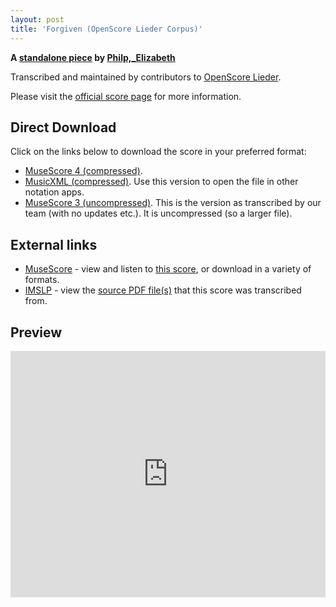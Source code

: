 ```yaml
---
layout: post
title: 'Forgiven (OpenScore Lieder Corpus)'
---
```


__A [standalone piece](https://fourscoreandmore.org/openscore/lieder/Philp,_Elizabeth/_/) by [Philp,_Elizabeth](https://fourscoreandmore.org/openscore/lieder/Philp,_Elizabeth)__

Transcribed and maintained by contributors to [OpenScore Lieder].

Please visit the [official score page] for more information.

[official score page]: https://musescore.com/openscore-lieder-corpus/scores/6606089
[OpenScore Lieder]: https://musescore.com/openscore-lieder-corpus

## Direct Download

Click on the links below to download the score in your preferred format:
- [MuseScore 4 (compressed)](https://github.com/openscore/lieder/blob/main/scores/Philp,_Elizabeth/_/Forgiven/lc6606089.mscz?raw=true).
- [MusicXML (compressed)](https://github.com/openscore/lieder/blob/main/scores/Philp,_Elizabeth/_/Forgiven/lc6606089.mxl?raw=true). Use this version to open the file in other notation apps.
- [MuseScore 3 (uncompressed)](https://github.com/openscore/lieder/blob/main/scores/Philp,_Elizabeth/_/Forgiven/lc6606089.mscx?raw=true). This is the version as transcribed by our team (with no updates etc.). It is uncompressed (so a larger file).

## External links

- [MuseScore] - view and listen to [this score][MuseScore], or download in a variety of formats.
- [IMSLP] - view the [source PDF file(s)][IMSLP] that this score was transcribed from.

[MuseScore]: https://musescore.com/score/6606089
[IMSLP]: https://imslp.org/wiki/Special:ReverseLookup/286486

## Preview

<iframe width="100%" height="394" src="https://musescore.com/openscore-lieder-corpus/scores/6606089/embed" frameborder="0" allowfullscreen allow="autoplay; fullscreen"></iframe>
